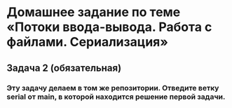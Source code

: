 # Домашнее задание по теме «Потоки ввода-вывода. Работа с файлами. Сериализация»
## Задача 2 (обязательная)
### Эту задачу делаем в том же репозитории. Отведите ветку serial от main, в которой находится решение первой задачи.